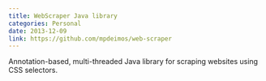 ```yaml
---
title: WebScraper Java library
categories: Personal
date: 2013-12-09
link: https://github.com/mpdeimos/web-scraper
---
```


Annotation-based, multi-threaded Java library for scraping websites using CSS selectors.